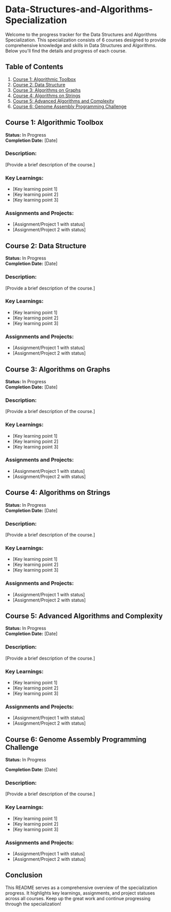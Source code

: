 # Data-Structures-and-Algorithms-Specialization

Welcome to the progress tracker for the Data Structures and Algorithms Specialization. This specialization consists of 6 courses designed to provide comprehensive knowledge and skills in Data Structures and Algorithms. Below you'll find the details and progress of each course.

## Table of Contents
1. [Course 1: Algorithmic Toolbox](#course-1-algorithmic-toolbox)
2. [Course 2: Data Structure](#course-2-data-structure)
3. [Course 3: Algorithms on Graphs](#course-3-algorithms-on-graphs)
4. [Course 4: Algorithms on Strings](#course-4-algorithms-on-strings)
5. [Course 5: Advanced Algorithms and Complexity](#course-5-advanced-algorithms-and-complexity)
6. [Course 6: Genome Assembly Programming Challenge](#course-6-genome-assembly-programming-challenge)

## Course 1: Algorithmic Toolbox
**Status:** In Progress  
**Completion Date:** [Date]  

### Description:
[Provide a brief description of the course.]

### Key Learnings:
- [Key learning point 1]
- [Key learning point 2]
- [Key learning point 3]

### Assignments and Projects:
- [Assignment/Project 1 with status]
- [Assignment/Project 2 with status]

## Course 2: Data Structure
**Status:** In Progress  
**Completion Date:** [Date]  

### Description:
[Provide a brief description of the course.]

### Key Learnings:
- [Key learning point 1]
- [Key learning point 2]
- [Key learning point 3]

### Assignments and Projects:
- [Assignment/Project 1 with status]
- [Assignment/Project 2 with status]

## Course 3: Algorithms on Graphs
**Status:** In Progress  
**Completion Date:** [Date]  

### Description:
[Provide a brief description of the course.]

### Key Learnings:
- [Key learning point 1]
- [Key learning point 2]
- [Key learning point 3]

### Assignments and Projects:
- [Assignment/Project 1 with status]
- [Assignment/Project 2 with status]

## Course 4: Algorithms on Strings
**Status:** In Progress  
**Completion Date:** [Date]  

### Description:
[Provide a brief description of the course.]

### Key Learnings:
- [Key learning point 1]
- [Key learning point 2]
- [Key learning point 3]

### Assignments and Projects:
- [Assignment/Project 1 with status]
- [Assignment/Project 2 with status]

## Course 5: Advanced Algorithms and Complexity
**Status:** In Progress  
**Completion Date:** [Date]  

### Description:
[Provide a brief description of the course.]

### Key Learnings:
- [Key learning point 1]
- [Key learning point 2]
- [Key learning point 3]

### Assignments and Projects:
- [Assignment/Project 1 with status]
- [Assignment/Project 2 with status]

## Course 6: Genome Assembly Programming Challenge
**Status:** In Progress 

**Completion Date:** [Date]  

### Description:
[Provide a brief description of the course.]

### Key Learnings:
- [Key learning point 1]
- [Key learning point 2]
- [Key learning point 3]

### Assignments and Projects:
- [Assignment/Project 1 with status]
- [Assignment/Project 2 with status]

## Conclusion

This README serves as a comprehensive overview of the specialization progress. It highlights key learnings, assignments, and project statuses across all courses. Keep up the great work and continue progressing through the specialization!
